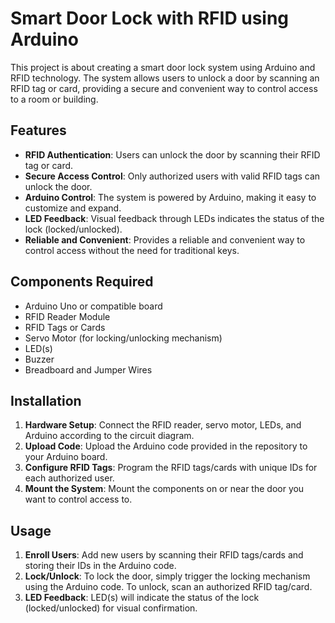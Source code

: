 # Smart Door Lock with RFID using Arduino

This project is about creating a smart door lock system using Arduino and RFID technology. The system allows users to unlock a door by scanning an RFID tag or card, providing a secure and convenient way to control access to a room or building.

## Features

- **RFID Authentication**: Users can unlock the door by scanning their RFID tag or card.
- **Secure Access Control**: Only authorized users with valid RFID tags can unlock the door.
- **Arduino Control**: The system is powered by Arduino, making it easy to customize and expand.
- **LED Feedback**: Visual feedback through LEDs indicates the status of the lock (locked/unlocked).
- **Reliable and Convenient**: Provides a reliable and convenient way to control access without the need for traditional keys.

## Components Required

- Arduino Uno or compatible board
- RFID Reader Module
- RFID Tags or Cards
- Servo Motor (for locking/unlocking mechanism)
- LED(s)
- Buzzer
- Breadboard and Jumper Wires

## Installation

1. **Hardware Setup**: Connect the RFID reader, servo motor, LEDs, and Arduino according to the circuit diagram.
2. **Upload Code**: Upload the Arduino code provided in the repository to your Arduino board.
3. **Configure RFID Tags**: Program the RFID tags/cards with unique IDs for each authorized user.
4. **Mount the System**: Mount the components on or near the door you want to control access to.

## Usage

1. **Enroll Users**: Add new users by scanning their RFID tags/cards and storing their IDs in the Arduino code.
2. **Lock/Unlock**: To lock the door, simply trigger the locking mechanism using the Arduino code. To unlock, scan an authorized RFID tag/card.
3. **LED Feedback**: LED(s) will indicate the status of the lock (locked/unlocked) for visual confirmation.


